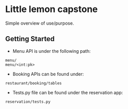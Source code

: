 # Little lemon capstone

Simple overview of use/purpose.

## Getting Started

* Menu API is under the following path:
```
menu/
menu/<int:pk>
```
* Booking APIs can be found under:
```
restaurant/booking/tables
```
* Tests.py file can be found under the reservation app:
```
reservation/tests.py
```
